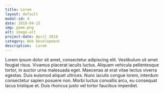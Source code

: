 ```yaml
---
title: Lorem
layout: default
modal-id: 4
date: 2018-04-15
img: game.png
alt: image-alt
project-date: April 2018
category: Web Development
description:  Lorem
---
```

Lorem ipsum dolor sit amet, consectetur adipiscing elit. Vestibulum sit amet feugiat risus. Vivamus placerat iaculis luctus. Aliquam vehicula pellentesque tortor, in auctor urna malesuada eget. Maecenas at erat vitae lectus viverra egestas. Duis euismod aliquet ultrices. Nunc iaculis congue lorem, interdum consectetur sapien posuere non. Morbi luctus convallis arcu, eu consequat lacus tristique et. Duis rhoncus justo vel tortor faucibus imperdiet.

